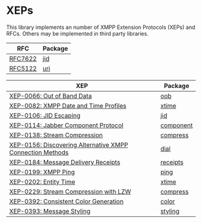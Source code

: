 # XEPs

This library implements an number of XMPP Extension Protocols (XEPs) and RFCs.
Others may be implemented in third party libraries.

| RFC       | Package     |
| ----------| ----------- |
| [RFC7622] | [jid]       |
| [RFC5122] | [uri]       |

| XEP                                                         | Package     |
| ----------------------------------------------------------- | ----------- |
| [XEP-0066: Out of Band Data]                                | [oob]       |
| [XEP-0082: XMPP Date and Time Profiles]                     | [xtime]     |
| [XEP-0106: JID Escaping]                                    | [jid]       |
| [XEP-0114: Jabber Component Protocol]                       | [component] |
| [XEP-0138: Stream Compression]                              | [compress]  |
| [XEP-0156: Discovering Alternative XMPP Connection Methods] | [dial]      |
| [XEP-0184: Message Delivery Receipts]                       | [receipts]  |
| [XEP-0199: XMPP Ping]                                       | [ping]      |
| [XEP-0202: Entity Time]                                     | [xtime]     |
| [XEP-0229: Stream Compression with LZW]                     | [compress]  |
| [XEP-0392: Consistent Color Generation]                     | [color]     |
| [XEP-0393: Message Styling]                                 | [styling]   |

[RFC5122]: https://tools.ietf.org/html/rfc5122
[RFC7622]: https://tools.ietf.org/html/rfc7622
[XEP-0066: Out of Band Data]: https://xmpp.org/extensions/xep-0066.html
[XEP-0082: XMPP Date and Time Profiles]: https://xmpp.org/extensions/xep-0030.html
[XEP-0106: JID Escaping]: https://xmpp.org/extensions/xep-0106.html
[XEP-0114: Jabber Component Protocol]: https://xmpp.org/extensions/xep-0114.html
[XEP-0138: Stream Compression]: https://xmpp.org/extensions/xep-0138.html
[XEP-0156: Discovering Alternative XMPP Connection Methods]: https://xmpp.org/extensions/xep-0156
[XEP-0184: Message Delivery Receipts]: https://xmpp.org/extensions/xep-0184.html
[XEP-0199: XMPP Ping]: https://xmpp.org/extensions/xep-0199.html
[XEP-0202: Entity Time]: https://xmpp.org/extensions/xep-0202.html
[XEP-0229: Stream Compression with LZW]: https://xmpp.org/extensions/xep-0229.html
[XEP-0392: Consistent Color Generation]: https://xmpp.org/extensions/xep-0392.html
[XEP-0393: Message Styling]: https://xmpp.org/extensions/xep-0393.html

[jid]: https://pkg.go.dev/mellium.im/xmpp/jid
[xtime]: https://pkg.go.dev/mellium.im/xmpp/xtime
[uri]: https://pkg.go.dev/mellium.im/xmpp/uri
[oob]: https://pkg.go.dev/mellium.im/xmpp/oob
[component]: https://pkg.go.dev/mellium.im/xmpp/component
[compress]: https://pkg.go.dev/mellium.im/xmpp/compress
[dial]: https://pkg.go.dev/mellium.im/xmpp/dial
[receipts]: https://pkg.go.dev/mellium.im/xmpp/receipts
[ping]: https://pkg.go.dev/mellium.im/xmpp/ping
[color]: https://pkg.go.dev/mellium.im/xmpp/color
[styling]: https://pkg.go.dev/mellium.im/xmpp/styling
